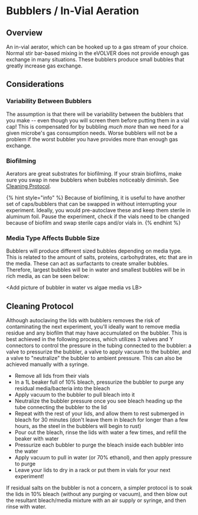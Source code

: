 # Bubblers / In-Vial Aeration

## Overview

An in-vial aerator, which can be hooked up to a gas stream of your choice. Normal stir bar-based mixing in the eVOLVER does not provide enough gas exchange in many situations. These bubblers produce small bubbles that greatly increase gas exchange.

## Considerations

### Variability Between Bubblers

The assumption is that there will be variability between the bubblers that you make -- even though you will screen them before putting them in a vial cap! This is compensated for by bubbling _much more_ than we need for a given microbe's gas consumption needs. Worse bubblers will not be a problem if the worst bubbler you have provides more than enough gas exchange.

### Biofilming

Aerators are great substrates for biofilming. If your strain biofilms, make sure you swap in new bubblers when bubbles noticeably diminish. See [Cleaning Protocol](./#cleaning-protocol).

{% hint style="info" %}
Because of biofilming, it is useful to have another set of caps/bubblers that can be swapped in without interrupting your experiment. Ideally, you would pre-autoclave these and keep them sterile in aluminum foil. Pause the experiment, check if the vials need to be changed because of biofilm and swap sterile caps and/or vials in.
{% endhint %}

### Media Type Affects Bubble Size

Bubblers will produce different sized bubbles depending on media type. This is related to the amount of salts, proteins, carbohydrates, etc that are in the media. These can act as surfactants to create smaller bubbles. Therefore, largest bubbles will be in water and smallest bubbles will be in rich media, as can be seen below:

\<Add picture of bubbler in water vs algae media vs LB>

## Cleaning Protocol

Although autoclaving the lids with bubblers removes the risk of contaminating the next experiment, you'll ideally want to remove media residue and any biofilm that may have accumulated on the bubbler. This is best achieved in the following process, which utilizes 3 valves and Y connectors to control the pressure in the tubing connected to the bubbler: a valve to pressurize the bubbler, a valve to apply vacuum to the bubbler, and a valve to "neutralize" the bubbler to ambient pressure. This can also be achieved manually with a syringe.

* Remove all lids from their vials
* In a 1L beaker full of 10% bleach, pressurize the bubbler to purge any residual media/bacteria into the bleach
* Apply vacuum to the bubbler to pull bleach into it
* Neutralize the bubbler pressure once you see bleach heading up the tube connecting the bubbler to the lid
* Repeat with the rest of your lids, and allow them to rest submerged in bleach for 30 minutes (don't leave them in bleach for longer than a few hours, as the steel in the bubblers will begin to rust)
* Pour out the bleach, rinse the lids with water a few times, and refill the beaker with water
* Pressurize each bubbler to purge the bleach inside each bubbler into the water
* Apply vacuum to pull in water (or 70% ethanol), and then apply pressure to purge
* Leave your lids to dry in a rack or put them in vials for your next experiment!

If residual salts on the bubbler is not a concern, a simpler protocol is to soak the lids in 10% bleach (without any purging or vacuum), and then blow out the resultant bleach/media mixture with an air supply or syringe, and then rinse with water.
